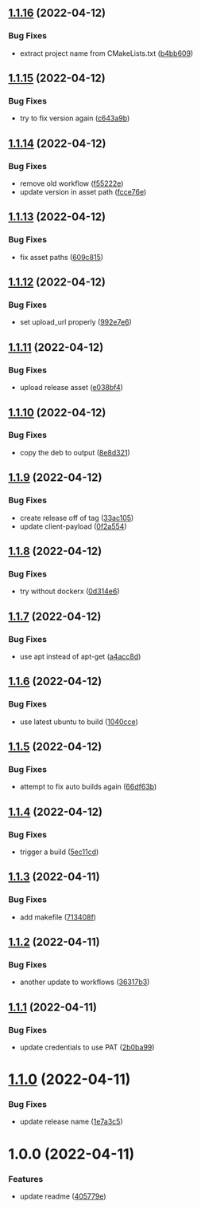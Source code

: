 ## [1.1.16](https://github.com/darkdragonsastro/indi-dragon-ups/compare/v1.1.15...v1.1.16) (2022-04-12)


### Bug Fixes

* extract project name from CMakeLists.txt ([b4bb609](https://github.com/darkdragonsastro/indi-dragon-ups/commit/b4bb609d30cf39376eb96c78c00bb9e73fc2eff5))

## [1.1.15](https://github.com/darkdragonsastro/indi-dragon-ups/compare/v1.1.14...v1.1.15) (2022-04-12)


### Bug Fixes

* try to fix version again ([c643a9b](https://github.com/darkdragonsastro/indi-dragon-ups/commit/c643a9b3b23c0b56f186adaef92e23b68931979a))

## [1.1.14](https://github.com/darkdragonsastro/indi-dragon-ups/compare/v1.1.13...v1.1.14) (2022-04-12)


### Bug Fixes

* remove old workflow ([f55222e](https://github.com/darkdragonsastro/indi-dragon-ups/commit/f55222e0d0a1cb2854717c6f4fa0c0ceb0fe08ae))
* update version in asset path ([fcce76e](https://github.com/darkdragonsastro/indi-dragon-ups/commit/fcce76e4f7234043dc50ad5ec6834dc398f5b466))

## [1.1.13](https://github.com/darkdragonsastro/indi-dragon-ups/compare/v1.1.12...v1.1.13) (2022-04-12)


### Bug Fixes

* fix asset paths ([609c815](https://github.com/darkdragonsastro/indi-dragon-ups/commit/609c815f4b9645da94cf943bb0c3eec4b7271711))

## [1.1.12](https://github.com/darkdragonsastro/indi-dragon-ups/compare/v1.1.11...v1.1.12) (2022-04-12)


### Bug Fixes

* set upload_url properly ([992e7e6](https://github.com/darkdragonsastro/indi-dragon-ups/commit/992e7e620c3c766c0abef2d26837382e01464fe5))

## [1.1.11](https://github.com/darkdragonsastro/indi-dragon-ups/compare/v1.1.10...v1.1.11) (2022-04-12)


### Bug Fixes

* upload release asset ([e038bf4](https://github.com/darkdragonsastro/indi-dragon-ups/commit/e038bf40c39be18db4c79e331503955ccc25a55b))

## [1.1.10](https://github.com/darkdragonsastro/indi-dragon-ups/compare/v1.1.9...v1.1.10) (2022-04-12)


### Bug Fixes

* copy the deb to output ([8e8d321](https://github.com/darkdragonsastro/indi-dragon-ups/commit/8e8d32110542fe498b57f4023a77c47ad3dad0e7))

## [1.1.9](https://github.com/darkdragonsastro/indi-dragon-ups/compare/v1.1.8...v1.1.9) (2022-04-12)


### Bug Fixes

* create release off of tag ([33ac105](https://github.com/darkdragonsastro/indi-dragon-ups/commit/33ac105f7568157653dea56d9c67a068721e4e27))
* update client-payload ([0f2a554](https://github.com/darkdragonsastro/indi-dragon-ups/commit/0f2a554d09f9f5248f370dbe6aae19032dd35dd3))

## [1.1.8](https://github.com/darkdragonsastro/indi-dragon-ups/compare/v1.1.7...v1.1.8) (2022-04-12)


### Bug Fixes

* try without dockerx ([0d314e6](https://github.com/darkdragonsastro/indi-dragon-ups/commit/0d314e6f65ba94d8cdd0aebd3b3d0234fb5b7641))

## [1.1.7](https://github.com/darkdragonsastro/indi-dragon-ups/compare/v1.1.6...v1.1.7) (2022-04-12)


### Bug Fixes

* use apt instead of apt-get ([a4acc8d](https://github.com/darkdragonsastro/indi-dragon-ups/commit/a4acc8dff2059b42ecaed771db6cb8e4fc179137))

## [1.1.6](https://github.com/darkdragonsastro/indi-dragon-ups/compare/v1.1.5...v1.1.6) (2022-04-12)


### Bug Fixes

* use latest ubuntu to build ([1040cce](https://github.com/darkdragonsastro/indi-dragon-ups/commit/1040cceaff813919f4ea14fcc3230b1c046437af))

## [1.1.5](https://github.com/darkdragonsastro/indi-dragon-ups/compare/v1.1.4...v1.1.5) (2022-04-12)


### Bug Fixes

* attempt to fix auto builds again ([66df63b](https://github.com/darkdragonsastro/indi-dragon-ups/commit/66df63ba2acb6d7f785257a535854eba1fb6b0ee))

## [1.1.4](https://github.com/darkdragonsastro/indi-dragon-ups/compare/v1.1.3...v1.1.4) (2022-04-12)


### Bug Fixes

* trigger a build ([5ec11cd](https://github.com/darkdragonsastro/indi-dragon-ups/commit/5ec11cdf4a7919be2104ff4f398b70e567c55aee))

## [1.1.3](https://github.com/darkdragonsastro/indi-dragon-ups/compare/v1.1.2...v1.1.3) (2022-04-11)


### Bug Fixes

* add makefile ([713408f](https://github.com/darkdragonsastro/indi-dragon-ups/commit/713408f8dc47df685a1e23909f506eb07396eed4))

## [1.1.2](https://github.com/darkdragonsastro/indi-dragon-ups/compare/v1.1.1...v1.1.2) (2022-04-11)


### Bug Fixes

* another update to workflows ([36317b3](https://github.com/darkdragonsastro/indi-dragon-ups/commit/36317b3b399b1cc68d00eeac8c612559d9b29973))

## [1.1.1](https://github.com/darkdragonsastro/indi-dragon-ups/compare/v1.1.0...v1.1.1) (2022-04-11)


### Bug Fixes

* update credentials to use PAT ([2b0ba99](https://github.com/darkdragonsastro/indi-dragon-ups/commit/2b0ba9976900966979d571655649462267257729))

# [1.1.0](https://github.com/darkdragonsastro/indi-dragon-ups/compare/v1.0.0...v1.1.0) (2022-04-11)


### Bug Fixes

* update release name ([1e7a3c5](https://github.com/darkdragonsastro/indi-dragon-ups/commit/1e7a3c52f018e0c554d72cc851f989d52fb40664))

# 1.0.0 (2022-04-11)


### Features

* update readme ([405779e](https://github.com/darkdragonsastro/indi-dragon-ups/commit/405779ebaa6bc0c8c90b55a9b84122c927a3d5a9))
